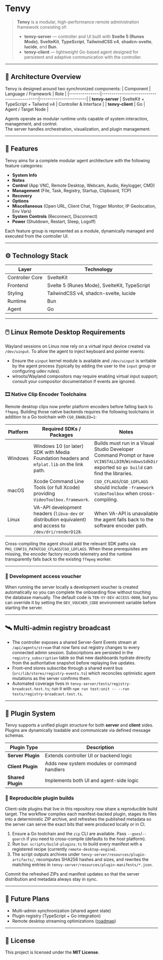 # Tenvy

> **Tenvy** is a modular, high-performance remote administration framework consisting of:
>
> - **tenvy-server** — controller and UI built with **Svelte 5 (Runes Mode)**, **SvelteKit**, **TypeScript**, **TailwindCSS v4**, **shadcn-svelte**, **lucide**, and **Bun**.
> - **tenvy-client** — lightweight Go-based agent designed for persistent and adaptive communication with the controller.

---

## 🧩 Architecture Overview

Tenvy is designed around two synchronized components:
| Component      | Language / Framework                        | Role                   |
|----------------|---------------------------------------------|------------------------|
| **tenvy-server** | SvelteKit + TypeScript + Tailwind v4 | Controller \& Interface |
| **tenvy-client** | Go                                         | Agent / Target Node    |

Agents operate as modular runtime units capable of system interaction, management, and control.  
The server handles orchestration, visualization, and plugin management.

---

## 🚀 Features

Tenvy aims for a complete modular agent architecture with the following feature categories:

- **System Info**
- **Notes**
- **Control** (App VNC, Remote Desktop, Webcam, Audio, Keylogger, CMD)
- **Management** (File, Task, Registry, Startup, Clipboard, TCP)
- **Recovery**
- **Options**
- **Miscellaneous** (Open URL, Client Chat, Trigger Monitor, IP Geolocation, Env Vars)
- **System Controls** (Reconnect, Disconnect)
- **Power** (Shutdown, Restart, Sleep, Logoff)

Each feature group is represented as a module, dynamically managed and executed from the controller UI.

---

## ⚙️ Technology Stack

| Layer           | Technology                                      |
|-----------------|-------------------------------------------------|
| Controller Core | SvelteKit                                       |
| Frontend        | Svelte 5 (Runes Mode), SvelteKit, TypeScript    |
| Styling         | TailwindCSS v4, shadcn-svelte, lucide           |
| Runtime         | Bun                                             |
| Agent           | Go                                              |

---

## 🖱️ Linux Remote Desktop Requirements

Wayland sessions on Linux now rely on a virtual input device created via `/dev/uinput`. To allow the agent to inject keyboard and pointer events:

- Ensure the `uinput` kernel module is available and `/dev/uinput` is writable by the agent process (typically by adding the user to the `input` group or configuring udev rules).
- wlroots/Wayland compositors may require enabling virtual input support; consult your compositor documentation if events are ignored.

### 🎞️ Native Clip Encoder Toolchains

Remote desktop clips now prefer platform encoders before falling back to `ffmpeg`. Building those native backends requires the following toolchains in addition to a Go toolchain with `CGO_ENABLED=1`:

| Platform | Required SDKs / Packages | Notes |
|----------|--------------------------|-------|
| Windows  | Windows 10 (or later) SDK with Media Foundation headers and `mfplat.lib` on the link path. | Builds must run in a Visual Studio Developer Command Prompt or have `VCINSTALLDIR`/`WindowsSdkDir` exported so `go build` can find the libraries. |
| macOS    | Xcode Command Line Tools (or full Xcode) providing `VideoToolbox.framework`. | `CGO_CFLAGS`/`CGO_LDFLAGS` should include `-framework VideoToolbox` when cross-compiling. |
| Linux    | VA-API development headers (`libva-dev` or distribution equivalent) and access to `/dev/dri/renderD128`. | When VA-API is unavailable the agent falls back to the software encoder path. |

Cross-compiling the agent should add the relevant SDK paths via `PKG_CONFIG_PATH`/`CGO_CFLAGS`/`CGO_LDFLAGS`. When these prerequisites are missing, the encoder factory records telemetry and the runtime transparently falls back to the existing `ffmpeg` worker.

---

### 🔑 Development access voucher

When running the server locally a development voucher is created automatically so you can complete the onboarding flow without touching the database manually. The default code is `TEN-VY-DEV-ACCESS-0000`, but you can override it by setting the `DEV_VOUCHER_CODE` environment variable before starting the server.

---

## 🛰️ Multi-admin registry broadcast

- The controller exposes a shared Server-Sent Events stream at `/api/agents/stream` that now fans out registry changes to every connected admin session. Subscriptions are persisted in the `registry_subscription` table so that new dashboards hydrate directly from the authoritative snapshot before replaying live updates.
- Front-end stores subscribe through a shared event bus (`src/lib/stores/registry-events.ts`) which reconciles optimistic agent mutations as the server confirms them.
- Automated coverage lives in `tenvy-server/tests/registry-broadcast.test.ts`; run it with `npm run test:unit -- --run tests/registry-broadcast.test.ts`.

---

## 🧩 Plugin System

Tenvy supports a unified plugin structure for both **server** and **client** sides.
Plugins are dynamically loadable and communicate via defined message schemas.

| Plugin Type | Description |
|--------------|--------------|
| **Server Plugin** | Extends controller UI or backend logic |
| **Client Plugin** | Adds new system modules or command handlers |
| **Shared Plugin** | Implements both UI and agent-side logic |

### 🔁 Reproducible plugin builds

Client-side plugins that live in this repository now share a reproducible build target. The workflow compiles each manifest-backed plugin, stages its files into a deterministic ZIP archive, and refreshes the published metadata so the server can serve the exact bits that were produced locally or in CI.

1. Ensure a Go toolchain and the `zip` CLI are available. Pass `--goos`/`--goarch` if you need to cross-compile (defaults to the host platform).
2. Run `bun scripts/build-plugins.ts` to build every manifest with a registered recipe (currently `remote-desktop-engine`).
3. The script outputs archives under `tenvy-server/resources/plugin-artifacts/`, recomputes SHA256 hashes and sizes, and rewrites the matching entries in `tenvy-server/resources/plugin-manifests/*.json`.

Commit the refreshed ZIPs and manifest updates so that the server distribution and metadata always stay in sync.

---

## 🔮 Future Plans

- Multi-admin synchronization (shared agent state)
- Plugin registry (TypeScript + Go integration)
- Remote desktop streaming optimizations ([roadmap](./docs/remote-desktop-optimizations.md))

---

## 📜 License

This project is licensed under the **MIT License**.
